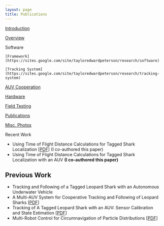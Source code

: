 ```yaml
---
layout: page
title: Publications
---
```


[Introduction](https://sites.google.com/site/tayloredwardpeterson/research)

[Overview](https://sites.google.com/site/tayloredwardpeterson/research/overview)

Software 

    [Framework](https://sites.google.com/site/tayloredwardpeterson/research/software)  

    [Tracking System](https://sites.google.com/site/tayloredwardpeterson/research/tracking-system)  

   [AUV Cooperation](https://sites.google.com/site/tayloredwardpeterson/research/auv-cooperation)  

[Hardware](https://sites.google.com/site/tayloredwardpeterson/research/hardware)

[Field Testing](https://sites.google.com/site/tayloredwardpeterson/research/field-testing)

[Publications](https://sites.google.com/site/tayloredwardpeterson/research/publications)

[Misc. Photos](https://sites.google.com/site/tayloredwardpeterson/research/misc)

Recent Work 

- Using Time of Flight Distance Calculations for Tagged Shark Localization [[PDF](http://newwww.hmc.edu/lair/publications/2013/lin_UUST_2013.pdf)] (I co-authored this paper)
- Using Time of Flight Distance Calculations for Tagged Shark Localization with an AUV **(I co-authored this paper)**

## Previous Work

- Tracking and Following of a Tagged Leopard Shark with an Autonomous Underwater Vehicle
- A Multi-AUV System for Cooperative Tracking and Following of Leopard Sharks [[PDF](http://newwww.hmc.edu/lair/publications/2013/shinzaki_ICRA_2013.pdf)]
- Tracking of A Tagged Leopard Shark with an AUV: Sensor Calibration and State Estimation [[PDF](http://newwww.hmc.edu/lair/publications/2012/forney_lowe_2012.pdf)]
- Multi-Robot Control for Circumnavigation of Particle Distributions [[PDF](http://newwww.hmc.edu/lair/publications/2012/tang_DARS_2012.pdf)]
